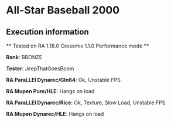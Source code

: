 # All-Star Baseball 2000 

## Execution information


** Tested on RA 1.18.0 Crossmix 1.1.0 Performance mode **


**Rank**: BRONZE


**Tester**: JeepThatGoesBoom



**RA ParaLLEl Dynarec/Gln64**: Ok, Unstable FPS


**RA Mupen Pure/HLE**: Hangs on load


**RA ParaLLEl Dynarec/Rice**: Ok, Texture, Slow Load, Unstable FPS


**RA Mupen Dynarec/HLE**: Hangs on load